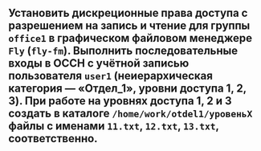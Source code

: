 ## Установить дискреционные права доступа с разрешением на запись и чтение для группы `office1` в графическом файловом менеджере `Fly` (`fly-fm`). Выполнить последовательные входы в ОССН с учётной записью пользователя `user1` (неиерархическая категория — «Отдел_1», уровни доступа 1, 2, 3). При работе на уровнях доступа 1, 2 и 3 создать в каталоге `/home/work/otdel1/уровеньX` файлы с именами `11.txt`, `12.txt`, `13.txt`, соответственно.
